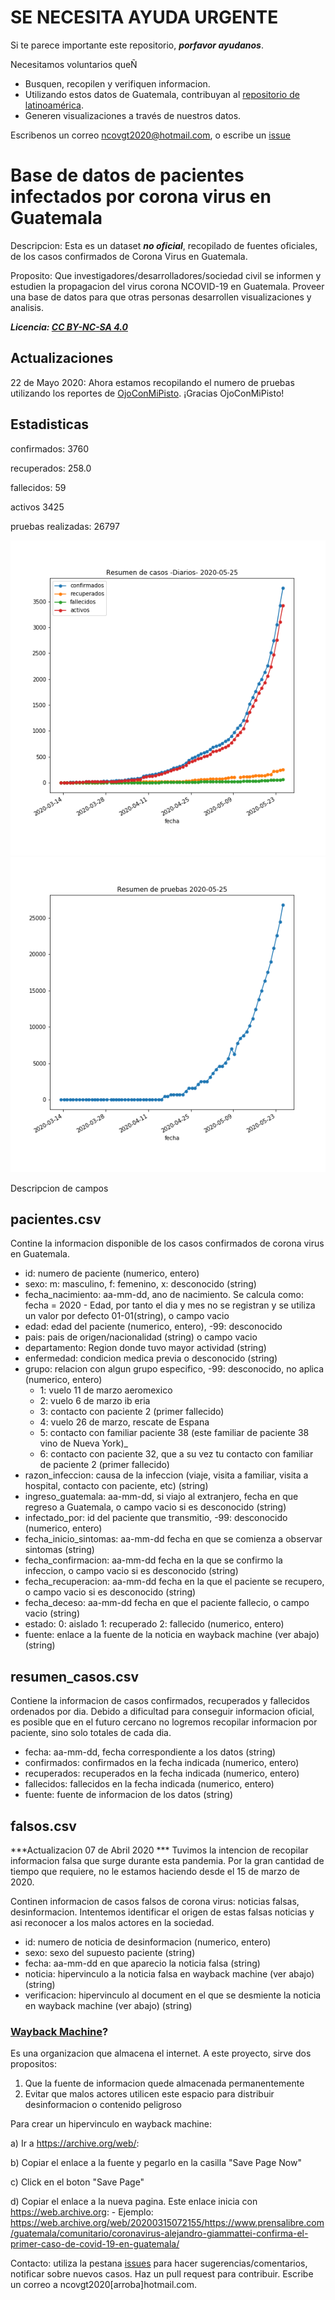 # SE NECESITA AYUDA URGENTE

Si te parece importante este repositorio, ***porfavor ayudanos***. 

Necesitamos voluntarios queÑ
- Busquen, recopilen y verifiquen informacion. 
- Utilizando estos datos de Guatemala, contribuyan al [repositorio de latinoamérica](https://github.com/DataScienceResearchPeru/covid-19_latinoamerica).
- Generen visualizaciones a través de nuestros datos.

Escribenos un correo ncovgt2020@hotmail.com, o escribe un [issue](https://github.com/ncovgt2020/ncovgt2020/issues)

# Base de datos de pacientes infectados por corona virus en Guatemala

Descripcion: Esta es un dataset ***no oficial***, recopilado de fuentes oficiales, de los casos confirmados de Corona Virus en Guatemala.

Proposito: Que investigadores/desarrolladores/sociedad civil se informen y estudien la propagacion del virus corona NCOVID-19 en Guatemala. Proveer una base de datos para que otras personas desarrollen visualizaciones y analisis.

***Licencia: [CC BY-NC-SA 4.0](https://creativecommons.org/licenses/by-nc-sa/4.0/)***
## Actualizaciones

22 de Mayo 2020: Ahora estamos recopilando el numero de pruebas utilizando los reportes de [OjoConMiPisto](https://twitter.com/_ojoconmipisto). ¡Gracias OjoConMiPisto!

## Estadisticas

confirmados:  3760

recuperados:  258.0

fallecidos:  59

activos 3425

pruebas realizadas:  26797


![alt tag](https://github.com/ncovgt2020/ncovgt2020/blob/master/imgs/resumen.png)
![alt tag](https://github.com/ncovgt2020/ncovgt2020/blob/master/imgs/pruebas.png)


Descripcion de campos

## pacientes.csv

Contine la informacion disponible de los casos confirmados de corona virus en Guatemala.

- id: numero de paciente (numerico, entero)
- sexo: m: masculino, f: femenino, x: desconocido (string)
- fecha_nacimiento: aa-mm-dd, ano de nacimiento. Se calcula como: fecha = 2020 - Edad, por tanto el dia y mes no se registran y se utiliza un valor por defecto 01-01(string), o campo vacio
- edad: edad del paciente (numerico, entero), -99: desconocido
- pais: pais de origen/nacionalidad (string) o campo vacio
- departamento: Region donde tuvo mayor actividad (string)
- enfermedad: condicion medica previa o desconocido (string)
- grupo: relacion con algun grupo especifico, -99: desconocido, no aplica (numerico, entero)
	- 1: vuelo 11 de marzo aeromexico
	- 2: vuelo 6 de marzo ib	eria
	- 3: contacto con paciente 2 (primer fallecido)
	- 4: vuelo 26 de marzo, rescate de Espana
	- 5: contacto con familiar paciente 38 (este familiar de paciente 38 vino de Nueva York)_
	- 6: contacto con paciente 32, que a su vez tu contacto con familiar de paciente 2 (primer fallecido)
- razon_infeccion: causa de la infeccion (viaje, visita a familiar, visita a hospital, contacto con paciente, etc) (string)
- ingreso_guatemala: aa-mm-dd, si viajo al extranjero, fecha en que regreso a Guatemala, o campo vacio si es desconocido (string)
- infectado_por: id del paciente que transmitio, -99: desconocido (numerico, entero)
- fecha_inicio_sintomas: aa-mm-dd fecha en que se comienza a observar sintomas (string)
- fecha_confirmacion: aa-mm-dd fecha en la que se confirmo la infeccion, o campo vacio si es desconocido (string)
- fecha_recuperacion: aa-mm-dd fecha en la que el paciente se recupero, o campo vacio si es desconocido (string)
- fecha_deceso: aa-mm-dd fecha en que el paciente fallecio, o campo vacio (string)
- estado: 0: aislado  1: recuperado  2: fallecido (numerico, entero)
- fuente: enlace a la fuente de la noticia en wayback machine (ver abajo) (string)

## resumen_casos.csv

Contiene la informacion de casos confirmados, recuperados y fallecidos ordenados por dia. Debido a dificultad para conseguir informacion oficial, es posible que en el futuro cercano no logremos recopilar informacion por paciente, sino solo totales de cada dia.

- fecha: aa-mm-dd, fecha correspondiente a los datos (string)
- confirmados: confirmados en la fecha indicada (numerico, entero)
- recuperados: recuperados en la fecha indicada (numerico, entero)
- fallecidos: fallecidos en la fecha indicada (numerico, entero)
- fuente: fuente de informacion de los datos (string)


## falsos.csv 

***Actualizacion 07 de Abril 2020 ***
Tuvimos la intencion de recopilar informacion falsa que surge durante esta pandemia. Por la gran cantidad de tiempo que requiere, no le estamos haciendo desde el 15 de marzo de 2020. 


Continen informacion de casos falsos de corona virus: noticias falsas, desinformacion. Intentemos identificar el origen de estas falsas noticias y asi reconocer a los malos actores en la sociedad.

- id: numero de noticia de desinformacion (numerico, entero)
- sexo: sexo del supuesto paciente (string)
- fecha: aa-mm-dd en que aparecio la noticia falsa (string)
- noticia: hipervinculo a la noticia falsa en wayback machine (ver abajo) (string)
- verificacion: hipervinculo al document en el que se desmiente la noticia en wayback machine (ver abajo) (string)

### [Wayback Machine](https://archive.org/web/)?

Es una organizacion que almacena el internet. A este proyecto, sirve dos propositos:
1) Que la fuente de informacion quede almacenada permanentemente
2) Evitar que malos actores utilicen este espacio para distribuir desinformacion o contenido peligroso

Para crear un hipervinculo en wayback machine:

a) Ir a https://archive.org/web/:

b) Copiar el enlace a la fuente y pegarlo en la casilla "Save Page Now"

c) Click en el boton "Save Page"

d) Copiar el enlace a la nueva pagina. Este enlace inicia con https://web.archive.org: 
	- Ejemplo: https://web.archive.org/web/20200315072155/https://www.prensalibre.com/guatemala/comunitario/coronavirus-alejandro-giammattei-confirma-el-primer-caso-de-covid-19-en-guatemala/

Contacto: utiliza la pestana [issues](https://github.com/ncovgt2020/ncovgt2020/issues) para hacer sugerencias/comentarios, notificar sobre nuevos casos. Haz un pull request para contribuir. Escribe un correo a ncovgt2020[arroba]hotmail.com.
